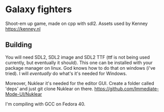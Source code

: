 # Galaxy fighters
Shoot-em up game, made on cpp with sdl2.
Assets used by Kenney https://kenney.nl

## Building
You will need SDL2, SDL2 image and SDL2 TTF (ttf is not being used currently, but eventually it should). This one can be installed with your package manager on linux. God knows how to do that on windows (i've tried).
I will _eventually_ do what's it's needed for Windows.

Moreover, Nuklear it's needed for the editor GUI. Create a folder called 'deps' and just git clone Nuklear on there.
https://github.com/Immediate-Mode-UI/Nuklear

I'm compiling with GCC on Fedora 40.
